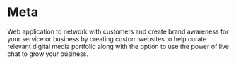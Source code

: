 # Meta
 Web application to network with customers and create brand awareness for your service or business by creating custom websites to help curate relevant digital media portfolio along with the option to use the power of live chat to grow your business.
